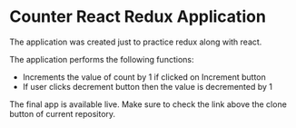 # Counter React Redux Application

The application was created just to practice redux along with react.

The application performs the following functions:

- Increments the value of count by 1 if clicked on Increment button
- If user clicks decrement button then the value is decremented by 1

The final app is available live. Make sure to check the link above the clone button of current repository.
